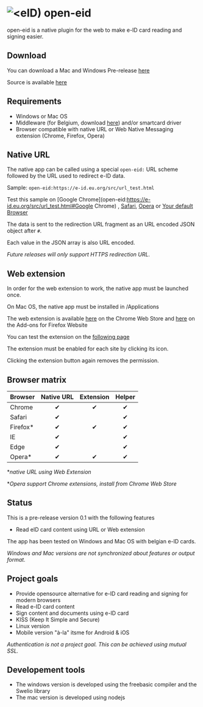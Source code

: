 # ![&lt;eID)](https://e-id.eu.org/src/chrome/icon48.png "Logo") open-eid

open-eid is a native plugin for the web to make e-ID card reading and signing easier.

## Download

You can download a Mac and Windows Pre-release
[here](https://github.com/michael79bxl/open-eid/releases/)

Source is available [here](https://github.com/michael79bxl/open-eid/tree/master/)

## Requirements

- Windows or Mac OS
- Middleware (for Belgium, download [here](https://eid.belgium.be/)) and/or smartcard driver
- Browser compatible with native URL or Web Native Messaging extension (Chrome, Firefox, Opera)

## Native URL

The native app can be called using a special `open-eid:` URL scheme followed by the URL used to redirect e-ID data.

Sample: `open-eid:https://e-id.eu.org/src/url_test.html`

Test this sample on [Google Chrome](open-eid:https://e-id.eu.org/src/url_test.html#Google Chrome) ,
[Safari](open-eid:https://e-id.eu.org/src/url_test.html#Safari),
[Opera](open-eid:https://e-id.eu.org/src/url_test.html#Opera) or
[Your default Browser](open-eid:https://e-id.eu.org/src/url_test.html)


The data is sent to the redirection URL fragment as an URL encoded JSON object after `#`.

Each value in the JSON array is also URL encoded.

*Future releases will only support HTTPS redirection URL.*

## Web extension

In order for the web extension to work, the native app must be launched once.

On Mac OS, the native app must be installed in /Applications

The web extension is available
[here](https://chrome.google.com/webstore/detail/open-eid/cgdhcnihnfegipidedmkijjkbphakcjo)
on the Chrome Web Store and
[here](https://addons.mozilla.org/en/firefox/addon/open-eid/)
on the Add-ons for Firefox Website

You can test the extension on the 
[following page](https://e-id.eu.org/src/extension_test.html)

The extension must be enabled for each site by clicking its icon.

Clicking the extension button again removes the permission.

## Browser matrix

|Browser |Native URL|Extension| Helper |
|--------|:--------:|:-------:|:------:|
|Chrome  |&#x2714;  |&#x2714; |&#x2714;|
|Safari  |&#x2714;  |         |&#x2714;|
|Firefox*|&#x2714;  |&#x2714; |&#x2714;|
|IE      |&#x2714;  |         |&#x2714;|
|Edge    |&#x2714;  |         |&#x2714;|
|Opera*  |&#x2714;  |&#x2714; |&#x2714;|

\**native URL using Web Extension*

\**Opera support Chrome extensions, install from Chrome Web Store*

## Status

This is a pre-release version 0.1 with the following features

- Read eID card content using URL or Web extension

The app has been tested on Windows and Mac OS with belgian e-ID cards.

*Windows and Mac versions are not synchronized about features or output format.*

## Project goals

- Provide opensource alternative for e-ID card reading and signing for modern browsers
- Read e-ID card content
- Sign content and documents using e-ID card
- KISS (Keep It Simple and Secure)
- Linux version
- Mobile version "à-la" itsme for Android & iOS

*Authentication is not a project goal. This can be achieved using mutual SSL.*

## Developement tools

- The windows version is developed using the freebasic compiler and the Swelio library
- The mac version is developed using nodejs